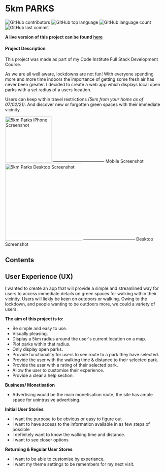 # 5km PARKS

![GitHub contributors](https://img.shields.io/github/contributors/asdub/5km-parks-MP2)
![GitHub top language](https://img.shields.io/github/languages/top/asdub/5km-parks-MP2)
![GitHub language count](https://img.shields.io/github/languages/count/asdub/5km-parks-MP2)
![GitHub last commit](https://img.shields.io/github/last-commit/asdub/5km-parks-MP2)


**A live version of this project can be found [here](https://asdub.github.io/5km-parks-MP2/)**


#### Project Description
This project was made as part of my Code Institute Full Stack Development Course. 

As we are all well aware, lockdowns are not fun! 
With everyone spending more and more time indoors the importance of getting some fresh air has never been greater. 
I decided to create a web app which displays local open parks with a set radius of a users location. 

Users can keep within travel restrictions *(5km from your home as of 07/02/21)*. 
And discover new or forgotten green spaces with their immediate vicinity.



<img src="https://github.com/asdub/5km-parks-MP2/blob/master/readme/iphone.png" width="150" alt="5km Parks iPhone Screenshot" />
————————————
Mobile Screenshot
<img src="https://github.com/asdub/5km-parks-MP2/blob/master/readme/desktop.png" width="250" alt="5km Parks Desktop Screenshot"/>
————————————
Desktop Screenshot

 

## Contents 



## User Experience (UX)

I wanted to create an app that will provide a simple and streamlined way for users to access immediate details
on green spaces for walking within their vicinity. 
Users will liekly be keen on outdoors or walking. 
Owing to the lockdown, and people wanting to be outdoors more, we could a variety of users. 

**The aim of this project is to:**
- Be simple and easy to use.
- Visually pleasing. 
- Display a 5km radius around the user's current location on a map. 
- Plot parks within that radius. 
- Only display open parks. 
- Provide functionality for users to see route to a park they have selected. 
- Provide the user with the walking time & distance to their selected park. 
- Provide the user with a rating of their selected park. 
- Allow the user to customise their experience. 
- Provide a clear a help section.

**Business/ Monetisation**
- Advertising would be the main monetisation route, the site has ample space for unintrusive advertising. 


**Initial User Stories**
- I want the purpose to be obvious or easy to figure out
- I want to have access to the information available in as few steps of possible
- I definitely want to know the walking time and distance. 
- I want to see closer options

**Returning & Regular User Stores**
- I want to be able to customise by experiance. 
- I want my theme settings to be remembers for my next visit. 







